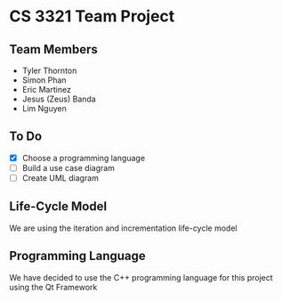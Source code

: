 # CS 3321 Team Project
## Team Members
- Tyler Thornton
- Simon Phan
- Eric Martinez
- Jesus (Zeus) Banda
- Lim Nguyen

## To Do
- [X] Choose a programming language
- [ ] Build a use case diagram
- [ ] Create UML diagram

## Life-Cycle Model

We are using the iteration and incrementation life-cycle model

## Programming Language

We have decided to use the C++ programming language for this project using the Qt Framework
